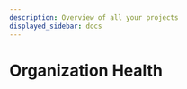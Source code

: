 ```yaml
---
description: Overview of all your projects
displayed_sidebar: docs
---
```


# Organization Health








<FeatureNotAvailable/>
